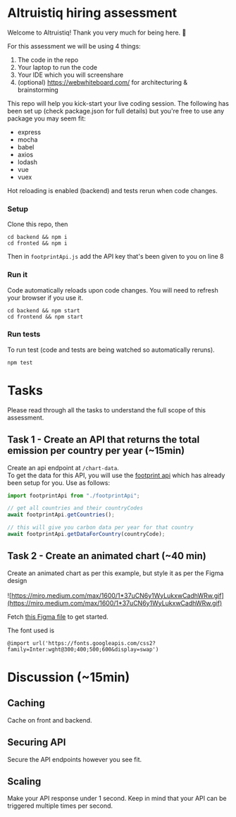 # Altruistiq hiring assessment

Welcome to Altruistiq! Thank you very much for being here. 🙏

For this assessment we will be using 4 things:

1. The code in the repo
2. Your laptop to run the code
3. Your IDE which you will screenshare
4. (optional) https://webwhiteboard.com/ for architecturing & brainstorming

This repo will help you kick-start your live coding session. The following has been set up (check package.json for full details) but you're free to use any package you may seem fit:

- express
- mocha
- babel
- axios
- lodash
- vue
- vuex

Hot reloading is enabled (backend) and tests rerun when code changes.

### Setup

Clone this repo, then

```
cd backend && npm i
cd fronted && npm i
```

Then in `footprintApi.js` add the API key that's been given to you on line 8

### Run it

Code automatically reloads upon code changes. You will need to refresh your browser if you use it.

```
cd backend && npm start
cd frontend && npm start
```

### Run tests

To run test (code and tests are being watched so automatically reruns).

```
npm test
```

# Tasks

Please read through all the tasks to understand the full scope of this assessment.

## Task 1 - Create an API that returns the total emission per country per year (~15min)

Create an api endpoint at `/chart-data`.\
To get the data for this API, you will use the [footprint api](https://data.footprintnetwork.org/#/api) which has already
been setup for you. Use as follows:

```js
import footprintApi from "./footprintApi";

// get all countries and their countryCodes
await footprintApi.getCountries();

// this will give you carbon data per year for that country
await footprintApi.getDataForCountry(countryCode);
```

## Task 2 - Create an animated chart (~40 min)

Create an animated chart as per this example, but style it as per the Figma design<br/><br/>
![https://miro.medium.com/max/1600/1*37uCN6y1WyLukxwCadhWRw.gif](https://miro.medium.com/max/1600/1*37uCN6y1WyLukxwCadhWRw.gif)

Fetch [this Figma file](https://www.figma.com/file/WJ1BvQzvFchIFxo67iIywi/Altruistiq-frontend-hiring-task) to get started.

The font used is

```
@import url('https://fonts.googleapis.com/css2?family=Inter:wght@300;400;500;600&display=swap')
```

# Discussion (~15min)

## Caching

Cache on front and backend.

## Securing API

Secure the API endpoints however you see fit.

## Scaling

Make your API response under 1 second. Keep in mind that your API can be triggered multiple times per second.
